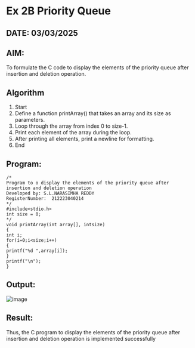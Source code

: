 # Ex 2B Priority Queue
## DATE: 03/03/2025
## AIM:
To formulate the C code to display the elements of the priority queue after insertion and deletion operation.

## Algorithm
1. Start
2. Define a function printArray() that takes an array and its size as parameters.
3. Loop through the array from index 0 to size-1.
4. Print each element of the array during the loop.
5. After printing all elements, print a newline for formatting.
6. End
  

## Program:
```
/*
Program to o display the elements of the priority queue after insertion and deletion operation
Developed by: S.L.NARASIMHA REDDY
RegisterNumber:  212223040214
*/
#include<stdio.h>
int size = 0;
*/
void printArray(int array[], intsize)
{
int i;
for(i=0;i<size;i++)
{
printf("%d ",array[i]);
}
printf("\n");
}
```

## Output:

![image](https://github.com/user-attachments/assets/7cf865d3-e19d-47a9-a3e5-77d56dfbfb5d)


## Result:
Thus, the C program to display the elements of the priority queue after insertion and deletion operation is implemented successfully
